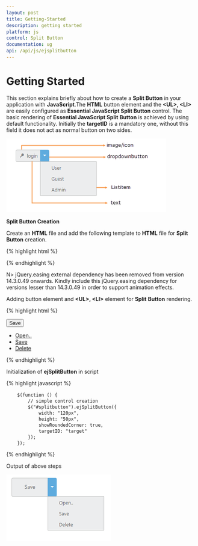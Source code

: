 ```yaml
---
layout: post
title: Getting-Started
description: getting started 
platform: js
control: Split Button
documentation: ug
api: /api/js/ejsplitbutton
---
```


# Getting Started 

This section explains briefly about how to create a **Split Button** in your application with **JavaScript**.The **HTML** button element and the **&lt;UL&gt;, &lt;LI&gt;** are easily configured as **Essential JavaScript Split Button** control.  The basic rendering of **Essential JavaScript Split** **Button** is achieved by using default functionality. Initially the **targetID** is a mandatory one, without this field it does not act as normal button on two sides.


![](/js/SplitButton/Getting-Started_images/Getting-Started_img1.png)

**Split Button Creation**

Create an **HTML** file and add the following template to **HTML** file for **Split Button** creation.

{% highlight html %}

<!doctype html>
<html>
<head>
    <title>Getting Started Essential JS</title>
    <!-- Style sheet for default theme (flat azure) -->
    <link href="http://cdn.syncfusion.com/{{ site.releaseversion }}/js/web/flat-azure/ej.web.all.min.css" rel="stylesheet" />
    <!--Scripts-->
    <script src="http://cdn.syncfusion.com/js/assets/external/jquery-1.10.2.min.js"></script>
    <script src="http://cdn.syncfusion.com/{{ site.releaseversion }}/js/web/ej.web.all.min.js"></script>
    <!--Add custom scripts here -->
</head>
<body>
    <!--add button element here-->
</body>
</html>


{% endhighlight %}

N> jQuery.easing external dependency has been removed from version 14.3.0.49 onwards. Kindly include this jQuery.easing dependency for versions lesser than 14.3.0.49 in order to support animation effects.


Adding button element and **&lt;UL&gt;, &lt;LI&gt;** element for **Split** **Button** rendering.

{% highlight html %}


<button id="splitbutton">Save</button>
<ul id="target">
    <li><a href="#">Open..</a></li>
    <li><a href="#">Save</a></li>
    <li><a href="#">Delete</a></li>
</ul>


{% endhighlight %}



Initialization of **ejSplitButton** in script

{% highlight javascript %}


        $(function () {
            // simple control creation
            $("#splitbutton").ejSplitButton({
                width: "120px",
                height: "50px",
                showRoundedCorner: true,
                targetID: "target"
            });
        });
    


{% endhighlight %}



Output of above steps

![](/js/SplitButton/Getting-Started_images/Getting-Started_img2.png) 

